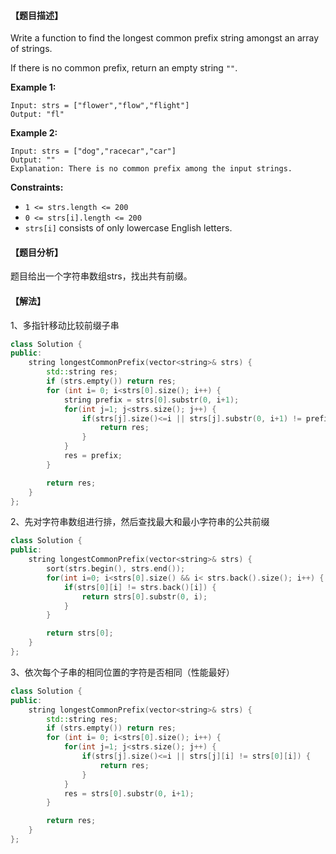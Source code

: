 #### 【题目描述】

Write a function to find the longest common prefix string amongst an array of strings.

If there is no common prefix, return an empty string `""`.

**Example 1:**

```
Input: strs = ["flower","flow","flight"]
Output: "fl"
```

**Example 2:**

```
Input: strs = ["dog","racecar","car"]
Output: ""
Explanation: There is no common prefix among the input strings.
```

**Constraints:**

- `1 <= strs.length <= 200`
- `0 <= strs[i].length <= 200`
- `strs[i]` consists of only lowercase English letters.

#### 【题目分析】

题目给出一个字符串数组strs，找出共有前缀。

#### 【解法】

1、多指针移动比较前缀子串

```cpp
class Solution {
public:
    string longestCommonPrefix(vector<string>& strs) {
        std::string res;
        if (strs.empty()) return res;
        for (int i= 0; i<strs[0].size(); i++) {
            string prefix = strs[0].substr(0, i+1);
            for(int j=1; j<strs.size(); j++) {
                if(strs[j].size()<=i || strs[j].substr(0, i+1) != prefix) {
                    return res;
                }
            }
            res = prefix;
        }

        return res;
    }
};
```

2、先对字符串数组进行排，然后查找最大和最小字符串的公共前缀

```cpp
class Solution {
public:
    string longestCommonPrefix(vector<string>& strs) {
        sort(strs.begin(), strs.end());
        for(int i=0; i<strs[0].size() && i< strs.back().size(); i++) {
            if(strs[0][i] != strs.back()[i]) {
                return strs[0].substr(0, i);
            }
        }

        return strs[0];
    }
};
```

3、依次每个子串的相同位置的字符是否相同（性能最好）

```cpp
class Solution {
public:
    string longestCommonPrefix(vector<string>& strs) {
        std::string res;
        if (strs.empty()) return res;
        for (int i= 0; i<strs[0].size(); i++) {
            for(int j=1; j<strs.size(); j++) {
                if(strs[j].size()<=i || strs[j][i] != strs[0][i]) {
                    return res;
                }
            }
            res = strs[0].substr(0, i+1);
        }

        return res;
    }
};
```

